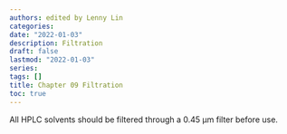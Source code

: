 ```yaml
---
authors: edited by Lenny Lin
categories: 
date: "2022-01-03"
description: Filtration
draft: false
lastmod: "2022-01-03"
series: 
tags: []
title: Chapter 09 Filtration
toc: true
---
```



<!--more-->

All HPLC solvents should be filtered through a 0.45 µm filter before use.
